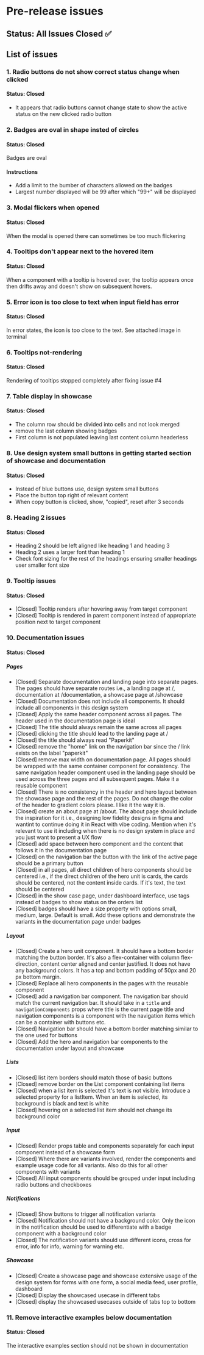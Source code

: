 # Pre-release issues

## Status: All Issues Closed ✅

## List of issues

### 1. Radio buttons do not show correct status change when clicked
#### Status: Closed

- It appears that radio buttons cannot change state to show the active status on the new clicked radio button

### 2. Badges are oval in shape insted of circles
#### Status: Closed

Badges are oval

#### Instructions

- Add a limit to the bumber of characters allowed on the badges
- Largest number displayed will be 99 after which "99+" will be displayed


### 3. Modal flickers when opened
#### Status: Closed

When the modal is opened there can sometimes be too much flickering

### 4. Tooltips don't appear next to the hovered item
#### Status: Closed

When a component with a tooltip is hovered over, the tooltip appears once then drifts away and doesn't show on subsequent hovers.

### 5. Error icon is too close to text when input field has error
#### Status: Closed

In error states, the icon is too close to the text. See attached image in terminal

### 6. Tooltips not-rendering
#### Status: Closed

Rendering of tooltips stopped completely after fixing issue #4

### 7. Table display in showcase
#### Status: Closed

- The column row should be divided into cells and not look merged
- remove the last column showing badges
- First column is not populated leaving last content column headerless

### 8. Use design system small buttons in getting started section of showcase and documentation
#### Status: Closed

- Instead of blue buttons use, design system small buttons
- Place the button top right of relevant content
- When copy button is clicked, show, "copied", reset after 3 seconds

### 8. Heading 2 issues
#### Status: Closed

- Heading 2 should be left aligned like heading 1 and heading 3
- Heading 2 uses a larger font than heading 1
- Check font sizing for the rest of the headings ensuring smaller headings user smaller font size

### 9. Tooltip issues
#### Status: Closed

- [Closed] Tooltip renders after hovering away from target component
- [Closed] Tooltip is rendered in parent component instead of appropriate position next to target component

### 10. Documentation issues
#### Status: Closed

##### Pages
- [Closed] Separate documentation and landing page into separate pages. The pages should have separate routes i.e., a landing page at /, documentation at /documentation, a showcase page at /showcase 
- [Closed] Documentation does not include all components. It should include all components in this design system
- [Closed] Apply the same header component across all pages. The header used in the documentation page is ideal
- [Closed] The title should always remain the same across all pages
- [Closed] clicking the title should lead to the landing page at /
- [Closed] the title should always read "Paperkit"
- [Closed] remove the "home" link on the navigation bar since the / link exists on the label "paperkit"
- [Closed] remove max width on documentation page. All pages should be wrapped with the same container component for consistency. The same navigation header component used in the landing page should be used across the three pages and all subsequent pages. Make it a reusable component
- [Closed] There is no consistency in the header and hero layout between the showcase page and the rest of the pages. Do not change the color of the header to gradient colors please. I like it the way it is.
- [Closed] create an about page at /about. The about page should include the inspiration for it i.e., designing low fidelity designs in figma and wantint to continue doing it in React with vibe coding. Mention when it's relevant to use it including when there is no design system in place and you just want to present a UX flow
- [Closed] add space between hero component and the content that follows it in the documentation page
- [Closed] on the navigation bar the button with the link of the active page should be a primary button
- [Closed] in all pages, all direct children of hero components should be centered i.e., if the direct children of the hero unit is cards, the cards should be centered, not the content inside cards. If it's text, the text should be centered
- [Closed] in the show case page, under dashboard interface, use tags instead of badges to show status on the orders list
- [Closed] badges should have a size property with options small, medium, large. Default is small. Add these options and demonstrate the variants in the documentation page under badges

##### Layout
- [Closed] Create a hero unit component. It should have a bottom border matching the button border. It's also a flex-container with column flex-direction, content center aligned and center justified. It does not have any background colors. It has a top and bottom padding of 50px and 20 px bottom margin.
- [Closed] Replace all hero components in the pages with the reusable component
- [Closed] add a navigation bar component. The navigation bar should match the current navigation bar. It should take in a `title` and `navigationComponents` props where title is the current page title and navigation components is a component with the navigation items which can be a container with buttons etc.
- [Closed] Navigation bar should have a bottom border matching similar to the one used for buttons
- [Closed] Add the hero and navigation bar components to the documentation under layout and showcase

##### Lists
- [Closed] list item borders should match those of basic buttons
- [Closed] remove border on the List component containing list items
- [Closed] when a list item is selected it's text is not visible. Introduce a selected property for a listItem. When an item is selected, its background is black and text is white
- [Closed] hovering on a selected list item should not change its background color

##### Input
- [Closed] Render props table and components separately for each input component instead of a showcase form
- [Closed] Where there are variants involved, render the components and example usage code for all variants. Also do this for all other components with variants
- [Closed] All input components should be grouped under input including radio buttons and checkboxes

##### Notifications
- [Closed] Show buttons to trigger all notification variants
- [Closed] Notification should not have a background color. Only the icon in the notification should be used to differentiate with a badge component with a background color
- [Closed] The notification variants should use different icons, cross for error, info for info, warning for warning etc.

##### Showcase
- [Closed] Create a showcase page and showcase extensive usage of the design system for forms with one form, a social media feed, user profile, dashboard
- [Closed] Display the showcased usecase in different tabs
- [Closed] display the showcased usecases outside of tabs top to bottom


### 11. Remove interactive examples below documentation
#### Status: Closed

The interactive examples section should not be shown in documentation
